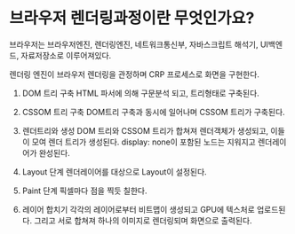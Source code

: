# 브라우저 렌더링과정이란 무엇인가요?

브라우저는 브라우저엔진, 렌더링엔진, 네트워크통신부, 자바스크립트 해석기, UI백엔드, 자료저장소로 이루어져있다.

렌더링 엔진이 브라우저 렌더링을 관정하며 CRP 프로세스로 화면을 구현한다.

1. DOM 트리 구축
   HTML 파서에 의해 구문분석 되고, 트리형태로 구축된다.

2. CSSOM 트리 구축
   DOM트리 구축과 동시에 일어나며 CSSOM 트리가 구축된다.

3. 렌더트리와 생성
   DOM 트리와 CSSOM 트리가 합쳐져 렌더객체가 생성되고, 이들이 모여 렌더 트리가 생성된다.
   display: none이 포함된 노드는 지워지고 렌더레이어가 완성된다.

4. Layout 단계
   렌더레이어를 대상으로 Layout이 설정된다.

5. Paint 단계
   픽셀마다 점을 찍듯 칠한다.

6. 레이어 합치기
   각각의 레이어로부터 비트맵이 생성되고 GPU에 텍스처로 업로드된다. 그리고 서로 합쳐져 하나의 이미지로 렌더링되며 화면으로 출력된다.

